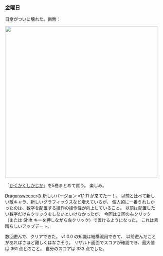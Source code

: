 ### 金曜日

日傘がついに壊れた。南無：

<img src="https://i.imgur.com/dSt6Go8.jpeg" width="500">

「[かくかくしかじか](https://www.amazon.co.jp/%E3%81%8B%E3%81%8F%E3%81%8B%E3%81%8F%E3%81%97%E3%81%8B%E3%81%98%E3%81%8B-1-%E6%84%9B%E8%94%B5%E7%89%88%E3%82%B3%E3%83%9F%E3%83%83%E3%82%AF%E3%82%B9-%E6%9D%B1%E6%9D%91-%E3%82%A2%E3%82%AD%E3%82%B3/dp/4087824578)」を5巻まとめて買う。
楽しみ。

[Dragonsweeper](https://danielben.itch.io/dragonsweeper)の
新しいバージョン v1.1.11 が来てたー！。
以前と比べて新しい敵キャラ、新しいグラフィックスなど増えているが、
個人的に一番うれしかったのは、数字を配置する操作の操作性が向上していること。
以前は配置したい数字だけ右クリックをしないといけなかったが、
今回は１回の右クリック（または Shift キーを押しながら左クリック）で置けるようになった。
これは素晴らしいアップデート。

数回遊んで、クリアできた。
v1.0.0 の知識は結構流用できて、
以前遊んだことがあればさほど難しくはなさそう。
リザルト画面でスコアが確認でき、最大値は 361 点とのこと。
自分のスコアは 333 点でした。